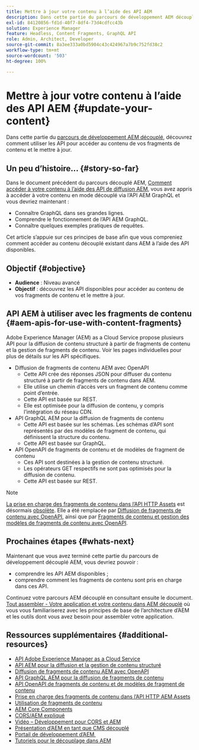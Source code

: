 ```yaml
---
title: Mettre à jour votre contenu à l’aide des API AEM
description: Dans cette partie du parcours de développement AEM découplé, découvrez comment utiliser les API disponibles pour accéder au contenu de vos fragments de contenu et le mettre à jour.
exl-id: 84120856-fd1d-40f7-8df4-73d4cdfcc43b
solution: Experience Manager
feature: Headless, Content Fragments, GraphQL API
role: Admin, Architect, Developer
source-git-commit: 8a3ee333a0bd5904c43c424967a7b9c752fd38c2
workflow-type: tm+mt
source-wordcount: '503'
ht-degree: 100%

---
```


# Mettre à jour votre contenu à l’aide des API AEM {#update-your-content}

Dans cette partie du [parcours de développement AEM découplé](overview.md), découvrez comment utiliser les API pour accéder au contenu de vos fragments de contenu et le mettre à jour.

## Un peu d’histoire... {#story-so-far}

Dans le document précédent du parcours découplé AEM, [Comment accéder à votre contenu à l’aide des API de diffusion AEM](access-your-content.md), vous avez appris à accéder à votre contenu en mode découplé via l’API AEM GraphQL et vous devriez maintenant :

* Connaître GraphQL dans ses grandes lignes.
* Comprendre le fonctionnement de l’API AEM GraphQL.
* Connaître quelques exemples pratiques de requêtes.

Cet article s’appuie sur ces principes de base afin que vous compreniez comment accéder au contenu découplé existant dans AEM à l’aide des API disponibles.

## Objectif {#objective}

* **Audience** : Niveau avancé
* **Objectif** : découvrez les API disponibles pour accéder au contenu de vos fragments de contenu et le mettre à jour.

## API AEM à utiliser avec les fragments de contenu {#aem-apis-for-use-with-content-fragments}

Adobe Experience Manager (AEM) as a Cloud Service propose plusieurs API pour la diffusion de contenu structuré à partir de fragments de contenu et la gestion de fragments de contenu. Voir les pages individuelles pour plus de détails sur les API spécifiques.

* Diffusion de fragments de contenu AEM avec OpenAPI
   * Cette API crée des réponses JSON pour diffuser du contenu structuré à partir de fragments de contenu dans AEM.
   * Elle utilise un chemin d’accès vers un fragment de contenu comme point d’entrée.
   * Cette API est basée sur REST.
   * Elle est optimisée pour la diffusion de contenu, y compris l’intégration du réseau CDN.
* API GraphQL AEM pour la diffusion de fragments de contenu
   * Cette API est basée sur les schémas. Les schémas d’API sont représentés par des modèles de fragment de contenu, qui définissent la structure du contenu.
   * Cette API est basée sur GraphQL.
* API OpenAPI de fragments de contenu et de modèles de fragment de contenu
   * Ces API sont destinées à la gestion de contenu structuré.
   * Les opérateurs GET respectifs ne sont pas optimisés pour la diffusion de contenu.
   * Cette API est basée sur REST.

>[!NOTE]
>
>[La prise en charge des fragments de contenu dans l’API HTTP Assets](/help/assets/content-fragments/assets-api-content-fragments.md) est désormais [obsolète](/help/release-notes/deprecated-removed-features.md). Elle a été remplacée par [Diffusion de fragments de contenu avec OpenAPI](/help/headless/aem-content-fragment-delivery-with-openapi.md), ainsi que par [Fragments de contenu et gestion des modèles de fragments de contenu avec OpenAPI](/help/headless/content-fragment-openapis.md).

## Prochaines étapes {#whats-next}

Maintenant que vous avez terminé cette partie du parcours de développement découplé AEM, vous devriez pouvoir :

* comprendre les API AEM disponibles ;
* comprendre comment les fragments de contenu sont pris en charge dans ces API.

Continuez votre parcours AEM découplé en consultant ensuite le document. [Tout assembler - Votre application et votre contenu dans AEM découplé](put-it-all-together.md) où vous vous familiariserez avec les principes de base de l’architecture d’AEM et les outils dont vous avez besoin pour assembler votre application.

## Ressources supplémentaires {#additional-resources}

* [API Adobe Experience Manager as a Cloud Service](https://developer.adobe.com/experience-cloud/experience-manager-apis/)
* [API AEM pour la diffusion et la gestion de contenu structuré](/help/headless/apis-headless-and-content-fragments.md)
* [Diffusion de fragments de contenu AEM avec OpenAPI](/help/headless/aem-content-fragment-delivery-with-openapi.md)
* [API GraphQL AEM pour la diffusion de fragments de contenu](/help/headless/graphql-api/content-fragments.md)
* [API OpenAPI de fragments de contenu et de modèles de fragment de contenu](/help/headless/content-fragment-openapis.md)
* [Prise en charge des fragments de contenu dans l’API HTTP AEM Assets](/help/assets/content-fragments/assets-api-content-fragments.md)
* [Utilisation de fragments de contenu](/help/sites-cloud/administering/content-fragments/overview.md)
* [AEM Core Components](https://experienceleague.adobe.com/docs/experience-manager-core-components/using/introduction.html?lang=fr)
* [CORS/AEM expliqué](https://experienceleague.adobe.com/docs/experience-manager-learn/foundation/security/understand-cross-origin-resource-sharing.html?lang=fr)
* [Vidéo – Développement pour CORS et AEM](https://experienceleague.adobe.com/docs/experience-manager-learn/foundation/security/develop-for-cross-origin-resource-sharing.html?lang=fr)
* [Présentation d’AEM en tant que CMS découplé](/help/headless/introduction.md)
* [Portail de développement d’AEM ](https://experienceleague.adobe.com/landing/experience-manager/headless/developer.html?lang=fr)
* [Tutoriels pour le découplage dans AEM](https://experienceleague.adobe.com/docs/experience-manager-learn/getting-started-with-aem-headless/overview.html?lang=fr)
